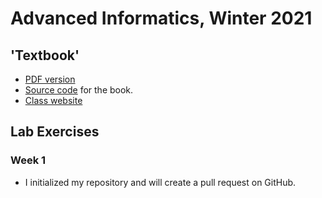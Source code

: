 # Advanced Informatics, Winter 2021

## 'Textbook'

* [PDF version](compskills.pdf)
* [Source code](https://github.com/ThorntonLab/ComputerSkills4GradStudents) for the book.
* [Class website](http://www.molpopgen.org/AdvancedInformatics2021/)

## Lab Exercises

### Week 1

* I initialized my repository and will create a pull request on GitHub.
